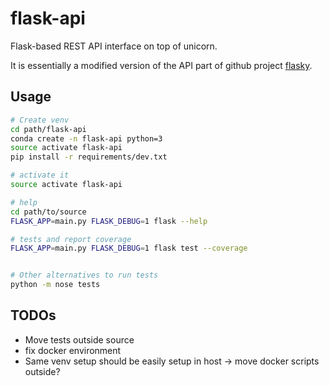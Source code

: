 # flask-api

Flask-based REST API interface on top of unicorn.

It is essentially a modified version of the API part of github project [flasky].

## Usage

```bash
# Create venv
cd path/flask-api
conda create -n flask-api python=3
source activate flask-api
pip install -r requirements/dev.txt

# activate it
source activate flask-api

# help
cd path/to/source
FLASK_APP=main.py FLASK_DEBUG=1 flask --help

# tests and report coverage
FLASK_APP=main.py FLASK_DEBUG=1 flask test --coverage


# Other alternatives to run tests
python -m nose tests
```

## TODOs

- Move tests outside source
- fix docker environment
- Same venv setup should be easily setup in host -> move docker scripts outside?

[flasky]:https://github.com/miguelgrinberg/flasky
